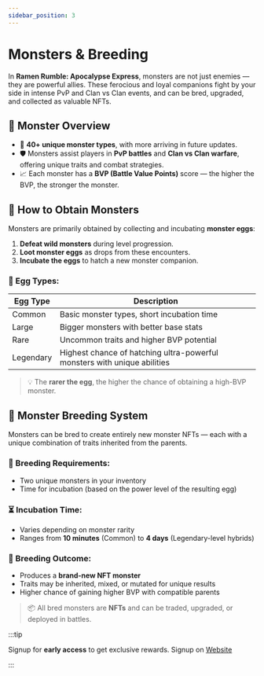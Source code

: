 ```yaml
---
sidebar_position: 3
---
```


# Monsters & Breeding

In **Ramen Rumble: Apocalypse Express**, monsters are not just enemies — they are powerful allies. These ferocious and loyal companions fight by your side in intense PvP and Clan vs Clan events, and can be bred, upgraded, and collected as valuable NFTs.

## 🧟 Monster Overview

- 🧬 **40+ unique monster types**, with more arriving in future updates.
- 🛡️ Monsters assist players in **PvP battles** and **Clan vs Clan warfare**, offering unique traits and combat strategies.
- 📈 Each monster has a **BVP (Battle Value Points)** score — the higher the BVP, the stronger the monster.

## 🥚 How to Obtain Monsters

Monsters are primarily obtained by collecting and incubating **monster eggs**:

1. **Defeat wild monsters** during level progression.
2. **Loot monster eggs** as drops from these encounters.
3. **Incubate the eggs** to hatch a new monster companion.

### 🥚 Egg Types:

| Egg Type  | Description                                                              |
| --------- | ------------------------------------------------------------------------ |
| Common    | Basic monster types, short incubation time                               |
| Large     | Bigger monsters with better base stats                                   |
| Rare      | Uncommon traits and higher BVP potential                                 |
| Legendary | Highest chance of hatching ultra-powerful monsters with unique abilities |

> 💡 The **rarer the egg**, the higher the chance of obtaining a high-BVP monster.

## 💞 Monster Breeding System

Monsters can be bred to create entirely new monster NFTs — each with a unique combination of traits inherited from the parents.

### 🧪 Breeding Requirements:

- Two unique monsters in your inventory
- Time for incubation (based on the power level of the resulting egg)

### ⏳ Incubation Time:

- Varies depending on monster rarity
- Ranges from **10 minutes** (Common) to **4 days** (Legendary-level hybrids)

### 🎁 Breeding Outcome:

- Produces a **brand-new NFT monster**
- Traits may be inherited, mixed, or mutated for unique results
- Higher chance of gaining higher BVP with compatible parents

> 📦 All bred monsters are **NFTs** and can be traded, upgraded, or deployed in battles.

:::tip

Signup for **early access** to get exclusive rewards. Signup on [Website](https://ramenrumble.com/)

:::

